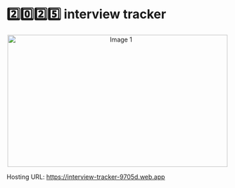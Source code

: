 # 2️⃣0️⃣2️⃣5️⃣ interview tracker

<p align="center">
  <img src="img/scrin.png" alt="Image 1" width="500" height="300">
</p>

Hosting URL: https://interview-tracker-9705d.web.app
